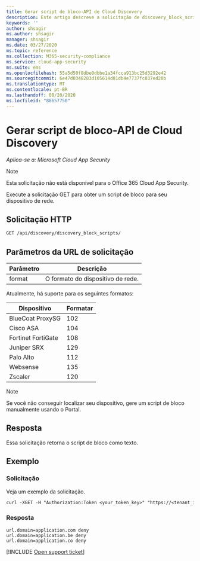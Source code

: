 ```yaml
---
title: Gerar script de bloco-API de Cloud Discovery
description: Este artigo descreve a solicitação de discovery_block_scripts na API Cloud Discovery do Cloud App Security.
keywords: ''
author: shsagir
ms.author: shsagir
manager: shsagir
ms.date: 03/27/2020
ms.topic: reference
ms.collection: M365-security-compliance
ms.service: cloud-app-security
ms.suite: ems
ms.openlocfilehash: 55a5d50f8dbe0dbbe1a34fcca913bc25d3292e42
ms.sourcegitcommit: 6e47d0348283d105614d81db4e7737fc837ed20b
ms.translationtype: MT
ms.contentlocale: pt-BR
ms.lasthandoff: 08/20/2020
ms.locfileid: "88657750"
---
```

# <a name="generate-block-script---cloud-discovery-api"></a>Gerar script de bloco-API de Cloud Discovery

*Aplica-se a: Microsoft Cloud App Security*

> [!NOTE]
> Esta solicitação não está disponível para o Office 365 Cloud App Security.

Execute a solicitação GET para obter um script de bloco para seu dispositivo de rede.

## <a name="http-request"></a>Solicitação HTTP

```rest
GET /api/discovery/discovery_block_scripts/
```

## <a name="request-url-parameters"></a>Parâmetros da URL de solicitação

| Parâmetro | Descrição |
| --- | --- |
| format | O formato do dispositivo de rede. |

Atualmente, há suporte para os seguintes formatos:

| Dispositivo | Formatar |
| --- | --- |
| BlueCoat ProxySG | 102 |
| Cisco ASA | 104 |
| Fortinet FortiGate | 108 |
| Juniper SRX | 129 |
| Palo Alto | 112 |
| Websense | 135 |
| Zscaler | 120 |

> [!NOTE]
> Se você não conseguir localizar seu dispositivo, gere um script de bloco manualmente usando o Portal.

## <a name="response"></a>Resposta

Essa solicitação retorna o script de bloco como texto.

## <a name="example"></a>Exemplo

### <a name="request"></a>Solicitação

Veja um exemplo da solicitação.

```rest
curl -XGET -H "Authorization:Token <your_token_key>" "https://<tenant_id>.<tenant_region>.contoso.com/api/discovery/discovery_block_scripts/?format=102&type=banned"
```

### <a name="response"></a>Resposta

```text
url.domain=application.com deny
url.domain=application.be deny
url.domain=application.co deny
```

[!INCLUDE [Open support ticket](includes/support.md)]
